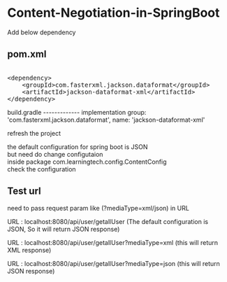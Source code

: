 # Content-Negotiation-in-SpringBoot

Add below dependency

pom.xml
--------
<xmp>
<dependency>
    <groupId>com.fasterxml.jackson.dataformat</groupId> 
    <artifactId>jackson-dataformat-xml</artifactId>
</dependency> 
</xmp>
build.gradle
-------------
implementation group: 'com.fasterxml.jackson.dataformat', name: 'jackson-dataformat-xml' <br/>

refresh the project <br/>

the default configuration for spring boot is JSON   <br/>
but need do change configutaion <br/>
inside package com.learningtech.config.ContentConfig <br/>
check the configuration <br/>

Test url
----------
need to pass request param like (?mediaType=xml/json) in URL<br/>

URL : localhost:8080/api/user/getallUser  (The default configuration is JSON, So it will return JSON response) <br/>

URL : localhost:8080/api/user/getallUser?mediaType=xml  (this will return XML response)<br/>

URL : localhost:8080/api/user/getallUser?mediaType=json (this will return JSON response)<br/>





